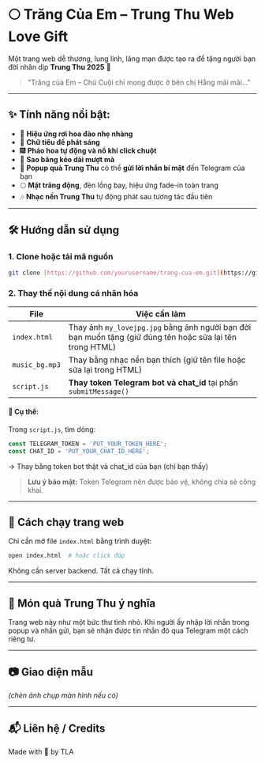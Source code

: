 # 🌕 Trăng Của Em – Trung Thu Web Love Gift

Một trang web dễ thương, lung linh, lãng mạn được tạo ra để tặng người bạn đời nhân dịp **Trung Thu 2025** 🎑

> "Trăng của Em – Chú Cuội chỉ mong được ở bên chị Hằng mãi mãi..."

---

## ✨ Tính năng nổi bật:

- 🌸 **Hiệu ứng rơi hoa đào nhẹ nhàng**
- 🌟 **Chữ tiêu đề phát sáng**
- 🎆 **Pháo hoa tự động và nổ khi click chuột**
- 🌠 **Sao băng kéo dài mượt mà**
- 🎁 **Popup quà Trung Thu** có thể **gửi lời nhắn bí mật** đến Telegram của bạn
- 🌕 **Mặt trăng động**, đèn lồng bay, hiệu ứng fade-in toàn trang
- 🎶 **Nhạc nền Trung Thu** tự động phát sau tương tác đầu tiên

---

## 🛠 Hướng dẫn sử dụng

### 1. Clone hoặc tải mã nguồn
```bash
git clone [https://github.com/yourusername/trang-cua-em.git](https://github.com/TroLyAmazon/Trung-Thu-2025.git)
```

### 2. Thay thế nội dung cá nhân hóa

| File | Việc cần làm |
|------|--------------|
| `index.html` | Thay ảnh `my_lovejpg.jpg` bằng ảnh người bạn đời bạn muốn tặng (giữ đúng tên hoặc sửa lại tên trong HTML) |
| `music_bg.mp3` | Thay bằng nhạc nền bạn thích (giữ tên file hoặc sửa lại trong HTML) |
| `script.js` | **Thay token Telegram bot và chat_id** tại phần `submitMessage()` |

#### 📝 Cụ thể:

Trong `script.js`, tìm dòng:
```js
const TELEGRAM_TOKEN = 'PUT_YOUR_TOKEN_HERE';
const CHAT_ID = 'PUT_YOUR_CHAT_ID_HERE';
```
→ Thay bằng token bot thật và chat_id của bạn (chỉ bạn thấy)

> **Lưu ý bảo mật:** Token Telegram nên được bảo vệ, không chia sẻ công khai.


---

## 🚀 Cách chạy trang web

Chỉ cần mở file `index.html` bằng trình duyệt:

```bash
open index.html  # hoặc click đúp
```

Không cần server backend. Tất cả chạy tĩnh.

---

## 💌 Món quà Trung Thu ý nghĩa
Trang web này như một bức thư tình nhỏ. Khi người ấy nhập lời nhắn trong popup và nhấn gửi, bạn sẽ nhận được tin nhắn đó qua Telegram một cách riêng tư.

---

## 📷 Giao diện mẫu
*(chèn ảnh chụp màn hình nếu có)*

---

## 📬 Liên hệ / Credits

Made with 💛 by TLA

